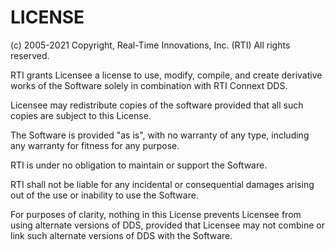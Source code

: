 # LICENSE

(c) 2005-2021 Copyright, Real-Time Innovations, Inc. (RTI) All rights reserved.

RTI grants Licensee a license to use, modify, compile, and create derivative works of the Software solely in combination with RTI Connext DDS.

Licensee may redistribute copies of the software provided that all such copies are subject to this License.

The Software is provided "as is", with no warranty of any type, including any warranty for fitness for any purpose.

RTI is under no obligation to maintain or support the Software.  

RTI shall not be liable for any incidental or consequential damages arising out of the use or inability to use the Software.

For purposes of clarity, nothing in this License prevents Licensee from using alternate versions of DDS, provided that Licensee may not combine 
or link such alternate versions of DDS with the Software.
